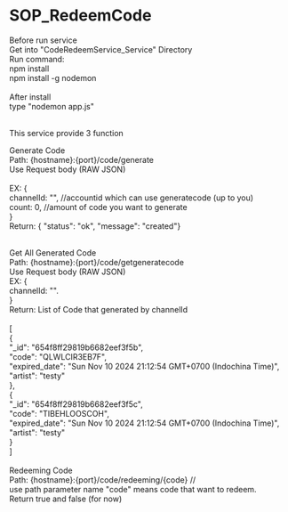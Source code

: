 # SOP_RedeemCode
Before run service<br>
Get into "CodeRedeemService_Service" Directory<br>
Run command:<br>
npm install<br>
npm install -g nodemon<br>
<br>
After install<br>
type "nodemon app.js" <br>
<br>

This service provide 3 function<br>

Generate Code <br>
Path: {hostname}:{port}/code/generate <br>
Use Request body (RAW JSON)<br><br>
EX: {<br>
  channelId: "", //accountid which can use generatecode (up to you)<br>
  count: 0, //amount of code you want to generate<br>
}<br>
Return: {
        "status": "ok",
        "message": "created"}
    
<br>
Get All Generated Code<br>
Path: {hostname}:{port}/code/getgeneratecode<br>
Use Request body (RAW JSON)<br>
EX: { <br>
  channelId: "". <br>
}<br>
Return: List of Code that generated by channelId<br><br>
[<br>
    {<br>
        "_id": "654f8ff29819b6682eef3f5b",<br>
        "code": "QLWLCIR3EB7F",<br>
        "expired_date": "Sun Nov 10 2024 21:12:54 GMT+0700 (Indochina Time)",<br>
        "artist": "testy"<br>
    },<br>
    {<br>
        "_id": "654f8ff29819b6682eef3f5c",<br>
        "code": "TIBEHLOOSCOH",<br>
        "expired_date": "Sun Nov 10 2024 21:12:54 GMT+0700 (Indochina Time)",<br>
        "artist": "testy"<br>
    }<br>
]<br><br>
Redeeming Code<br>
Path: {hostname}:{port}/code/redeeming/{code} //<br>
use path parameter name "code" means code that want to redeem. <br>
Return true and false (for now)<br>
